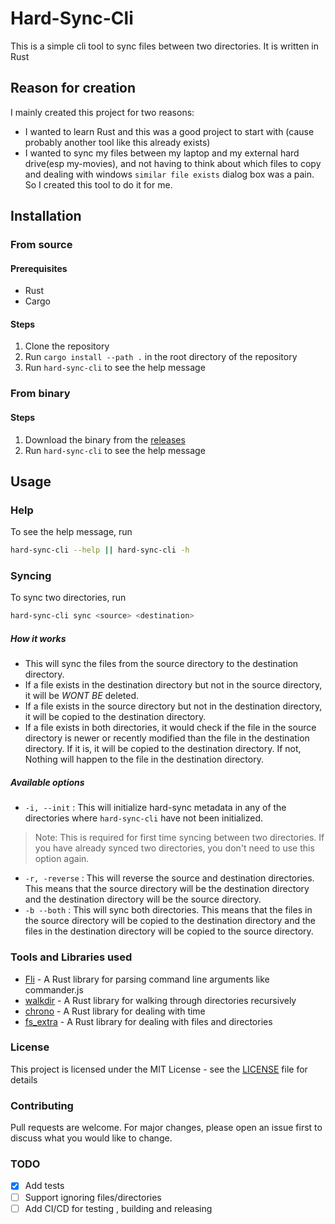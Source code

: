 # Hard-Sync-Cli 
This is a simple cli tool to sync files between two directories. It is written in Rust

## Reason for creation
I mainly created this project for two reasons:
- I wanted to learn Rust and this was a good project to start with (cause probably another tool like this already exists)
- I wanted to sync my files between my laptop and my external hard drive(esp my-movies), and not having to think about which files to copy and dealing with windows `similar file exists` dialog box was a pain. So I created this tool to do it for me.

## Installation
### From source
#### Prerequisites
- Rust
- Cargo
#### Steps
1. Clone the repository
2. Run `cargo install --path .` in the root directory of the repository
3. Run `hard-sync-cli` to see the help message

### From binary
#### Steps
1. Download the binary from the [releases]()
2. Run `hard-sync-cli` to see the help message

## Usage

### Help
To see the help message, run
```bash
hard-sync-cli --help || hard-sync-cli -h
```

### Syncing
To sync two directories, run
```bash
hard-sync-cli sync <source> <destination>
```
##### How it works
- This will sync the files from the source directory to the destination directory. 
- If a file exists in the destination directory but not in the source directory, it will be *WONT BE* deleted. 
- If a file exists in the source directory but not in the destination directory, it will be copied to the destination directory.
- If a file exists in both directories, it would check if the file in the source directory is newer or recently modified than the file in the destination directory. If it is, it will be copied to the destination directory. If not, Nothing will happen to the file in the destination directory.

##### Available options
- `-i, --init` : This will initialize hard-sync metadata in any of the directories where `hard-sync-cli` have not been initialized. 
> Note: This is required for first time syncing between two directories. If you have already synced two directories, you don't need to use this option again.
- `-r, -reverse` : This will reverse the source and destination directories. This means that the source directory will be the destination directory and the destination directory will be the source directory.
- `-b --both` : This will sync both directories. This means that the files in the source directory will be copied to the destination directory and the files in the destination directory will be copied to the source directory.


### Tools and Libraries used
- [Fli](https://github.com/codad5/fli) - A Rust library for parsing command line arguments like commander.js
- [walkdir](https://crates.io/crates/walkdir) - A Rust library for walking through directories recursively
- [chrono](https://crates.io/crates/chrono) - A Rust library for dealing with time
- [fs_extra](https://crates.io/crates/fs_extra) - A Rust library for dealing with files and directories

### License
This project is licensed under the MIT License - see the [LICENSE](LICENSE) file for details

### Contributing
Pull requests are welcome. For major changes, please open an issue first to discuss what you would like to change.

### TODO
- [x] Add tests
- [ ] Support ignoring files/directories
- [ ] Add CI/CD for testing , building and releasing